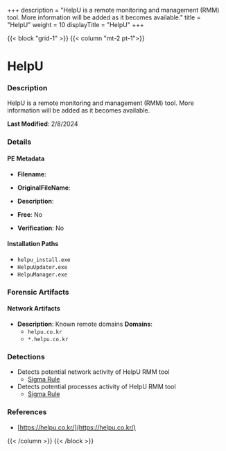 +++
description = "HelpU is a remote monitoring and management (RMM) tool. More information will be added as it becomes available."
title = "HelpU"
weight = 10
displayTitle = "HelpU"
+++


{{< block "grid-1" >}}
{{< column "mt-2 pt-1">}}

# HelpU


### Description

HelpU is a remote monitoring and management (RMM) tool. More information will be added as it becomes available.



**Last Modified**: 2/8/2024

### Details


#### PE Metadata
- **Filename**: 
- **OriginalFileName**: 
- **Description**: 


- **Free**: No

- **Verification**: No




#### Installation Paths
- `helpu_install.exe`
- `HelpuUpdater.exe`
- `HelpuManager.exe`

### Forensic Artifacts




#### Network Artifacts
- **Description**: Known remote domains  **Domains**:
    - `helpu.co.kr`
    - `*.helpu.co.kr`


### Detections
- Detects potential network activity of HelpU RMM tool
  - [Sigma Rule](https://github.com/magicsword-io/LOLRMM/blob/main/detections/sigma/helpu_network_sigma.yml)
- Detects potential processes activity of HelpU RMM tool
  - [Sigma Rule](https://github.com/magicsword-io/LOLRMM/blob/main/detections/sigma/helpu_processes_sigma.yml)

### References
- [https://helpu.co.kr/](https://helpu.co.kr/)



{{< /column >}}
{{< /block >}}
